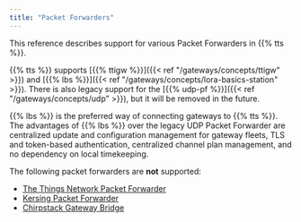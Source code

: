 ```yaml
---
title: "Packet Forwarders"
---
```


This reference describes support for various Packet Forwarders in {{% tts %}}.

<!--more-->

{{% tts %}} supports [{{% ttigw %}}]({{< ref "/gateways/concepts/ttigw" >}}) and [{{% lbs %}}]({{< ref "/gateways/concepts/lora-basics-station" >}}). There is also legacy support for the [{{% udp-pf %}}]({{< ref "/gateways/concepts/udp" >}}), but it will be removed in the future.

{{% lbs %}} is the preferred way of connecting gateways to {{% tts %}}. The advantages of {{% lbs %}} over the legacy UDP Packet Forwarder are centralized update and configuration management for gateway fleets, TLS and token-based authentication, centralized channel plan management, and no dependency on local timekeeping.

The following packet forwarders are **not** supported:

- [The Things Network Packet Forwarder](https://github.com/TheThingsNetwork/packet_forwarder)
- [Kersing Packet Forwarder](https://github.com/kersing/packet_forwarder)
- [Chirpstack Gateway Bridge](https://www.chirpstack.io/gateway-bridge/)
